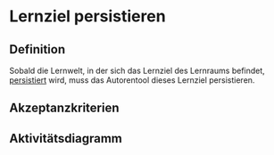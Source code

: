 # Lernziel persistieren



## Definition

Sobald die Lernwelt, in der sich das Lernziel des Lernraums befindet, [persistiert](ASE6.md) wird, muss das Autorentool dieses
Lernziel persistieren.

## Akzeptanzkriterien 


## Aktivitätsdiagramm



